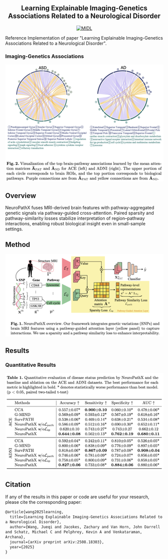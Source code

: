 <div align="center">  

## Learning Explainable Imaging-Genetics Associations Related to a Neurological Disorder


[![MIDL](https://img.shields.io/badge/MICCAI-2025-lightblue)](https://arxiv.org/pdf/2508.18303)
</div>
Reference Implementation of paper "Learning Explainable Imaging-Genetics Associations Related to a Neurological Disorder".

### Imaging-Genetics Associations
![Association](img/association.png)

## Overview
NeuroPathX fuses MRI-derived brain features with pathway-aggregated genetic signals via pathway-guided cross-attention. Paired sparsity and pathway-similarity losses stabilize interpretation of region–pathway interactions, enabling robust biological insight even in small-sample settings.

## Method
![model architecture](img/model_architecture.png)

## Results
### Quantitative Results
![](img/quantitative.png)

## Citation
If any of the results in this paper or code are useful for your research, please cite the corresponding paper:
```
@article{wang2025learning,
  title={Learning Explainable Imaging-Genetics Associations Related to a Neurological Disorder},
  author={Wang, Jueqi and Jacokes, Zachary and Van Horn, John Darrell and Schatz, Michael C and Pelphrey, Kevin A and Venkataraman, Archana},
  journal={arXiv preprint arXiv:2508.18303},
  year={2025}
}
```